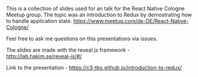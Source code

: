 This is a collection of slides used for an talk for the React Native Cologne Meetup group. The topic was an introduction to Redux by demostrating how to handle application state.
https://www.meetup.com/de-DE/React-Native-Cologne/

Feel free to ask me questions on this presentations via issues. 

The slides are made with the reveal.js framework - http://lab.hakim.se/reveal-js/#/

Link to the presentation - https://c3-tko.github.io/introduction-to-redux/
